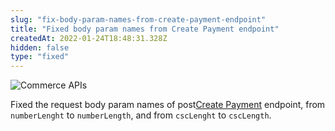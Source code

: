 ```yaml
---
slug: "fix-body-param-names-from-create-payment-endpoint"
title: "Fixed body param names from Create Payment endpoint"
createdAt: 2022-01-24T18:48:31.328Z
hidden: false
type: "fixed"
---
```


![Commerce APIs](https://cdn.jsdelivr.net/gh/vtexdocs/dev-portal-content@main/images/fix-body-param-names-from-create-payment-endpoint-0.png)

Fixed the request body param names of <span class="api pg-type type-post">post</span>[Create Payment](https://developers.vtex.com/docs/api-reference/payment-provider-protocol/#post-/payments) endpoint, from `numberLenght` to `numberLength`, and from `cscLenght` to `cscLength`.
